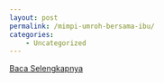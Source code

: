 ```yaml
---
layout: post
permalink: /mimpi-umroh-bersama-ibu/
categories:
    - Uncategorized
---
```


[Baca Selengkapnya](/04)